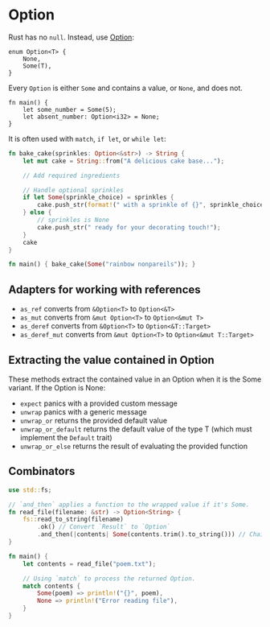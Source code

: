 # Option

Rust has no `null`. Instead, use [Option]( https://doc.rust-lang.org/std/option/ ):

```rust,ignore
enum Option<T> {
    None,
    Some(T),
}
```

Every `Option` is either `Some` and contains a value, or `None`, and does not.

```rust,ignore
fn main() {
    let some_number = Some(5);
    let absent_number: Option<i32> = None;
}
```

It is often used with `match`, `if let`, or `while let`:

```rust
fn bake_cake(sprinkles: Option<&str>) -> String {
    let mut cake = String::from("A delicious cake base...");

    // Add required ingredients

    // Handle optional sprinkles
    if let Some(sprinkle_choice) = sprinkles {
        cake.push_str(format!(" with a sprinkle of {}", sprinkle_choice).as_str());
    } else {
        // sprinkles is None
        cake.push_str(" ready for your decorating touch!");
    }
    cake
}

fn main() { bake_cake(Some("rainbow nonpareils")); }
```

## Adapters for working with references

- `as_ref` converts from `&Option<T>` to `Option<&T>`
- `as_mut` converts from `&mut Option<T>` to `Option<&mut T>`
- `as_deref` converts from `&Option<T>` to `Option<&T::Target>`
- `as_deref_mut` converts from `&mut Option<T>` to `Option<&mut T::Target>`

## Extracting the value contained in Option

These methods extract the contained value in an Option<T> when it is the Some variant.
If the Option is None:

- `expect` panics with a provided custom message
- `unwrap` panics with a generic message
- `unwrap_or` returns the provided default value
- `unwrap_or_default` returns the default value of the type T (which must implement the `Default` trait)
- `unwrap_or_else` returns the result of evaluating the provided function

## Combinators

```rust
use std::fs;

// `and_then` applies a function to the wrapped value if it's Some.
fn read_file(filename: &str) -> Option<String> {
    fs::read_to_string(filename)
        .ok() // Convert `Result` to `Option`
        .and_then(|contents| Some(contents.trim().to_string())) // Chain operations on `Some`
}

fn main() {
    let contents = read_file("poem.txt");

    // Using `match` to process the returned Option.
    match contents {
        Some(poem) => println!("{}", poem),
        None => println!("Error reading file"),
    }
}
```
